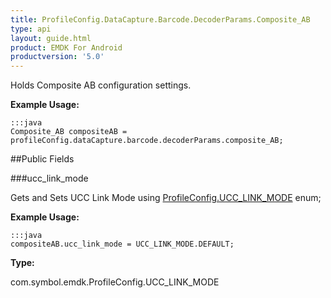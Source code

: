 ```yaml
---
title: ProfileConfig.DataCapture.Barcode.DecoderParams.Composite_AB
type: api
layout: guide.html
product: EMDK For Android
productversion: '5.0'
---
```



Holds Composite AB configuration settings. 
 
 

**Example Usage:**
	
	:::java	
	Composite_AB compositeAB = profileConfig.dataCapture.barcode.decoderParams.composite_AB;


##Public Fields

###ucc_link_mode

Gets and Sets UCC Link Mode using [ ProfileConfig.UCC_LINK_MODE](../ProfileConfig-UCC_LINK_MODE) enum;
 
 

**Example Usage:**
	
	:::java	
	compositeAB.ucc_link_mode = UCC_LINK_MODE.DEFAULT;


**Type:**

com.symbol.emdk.ProfileConfig.UCC_LINK_MODE





